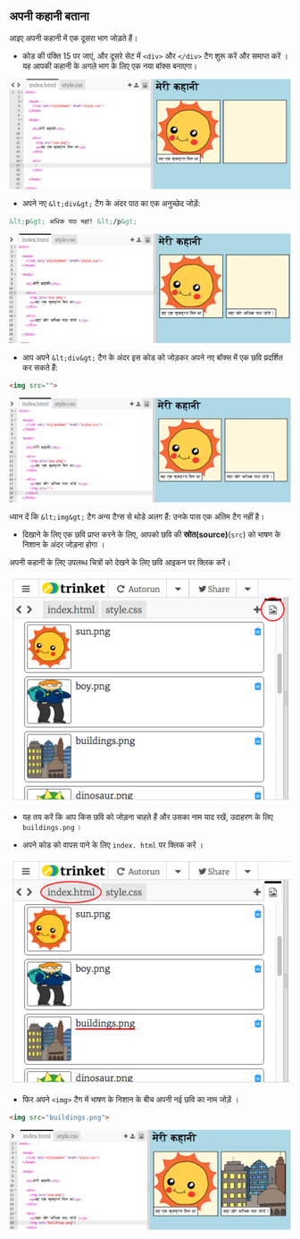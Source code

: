 ## अपनी कहानी बताना

आइए अपनी कहानी में एक दूसरा भाग जोड़ते हैं।

+ कोड की पंक्ति 15 पर जाएं, और दूसरे सेट में `<div>` और `</div>` टैग शुरू करें और समाप्त करें । यह आपकी कहानी के अगले भाग के लिए एक नया बॉक्स बनाएगा।

![स्क्रीनशॉट](images/story-div.png)

+ अपने नए `&lt;div&gt;` टैग के अंदर पाठ का एक अनुच्छेद जोड़ें:

```html
&lt;p&gt; अधिक पाठ यहां! &lt;/p&gt;
```

![स्क्रीनशॉट](images/story-paragraph.png)

+ आप अपने `&lt;div&gt;` टैग के अंदर इस कोड को जोड़कर अपने नए बॉक्स में एक छवि प्रदर्शित कर सकते हैं:

```html
<img src="">
```

![स्क्रीनशॉट](images/story-img-tag.png)

ध्यान दें कि `&lt;img&gt;` टैग अन्य टैग्स से थोडे अलग हैं: उनके पास एक अंतिम टैग नहीं है।

+ दिखाने के लिए एक छवि प्राप्त करने के लिए, आपको छवि की **स्रोत(source)**(`src`) को भाषण के निशान के अंदर जोड़ना होगा ।

अपनी कहानी के लिए उपलब्ध चित्रों को देखने के लिए छवि आइकन पर क्लिक करें।

![स्क्रीनशॉट](images/story-see-images.png)

+ यह तय करें कि आप किस छवि को जोड़ना चाहते हैं और उसका नाम याद रखें, उदाहरण के लिए `buildings.png` ।

+ अपने कोड को वापस पाने के लिए `index. html` पर क्लिक करें ।

![स्क्रीनशॉट](images/story-image-name.png)

+ फिर अपने `<img>` टैग में भाषण के निशान के बीच अपनी नई छवि का नाम जोड़ें ।

```html
<img src="buildings.png">
```

![स्क्रीनशॉट](images/story-image-name-add.png)